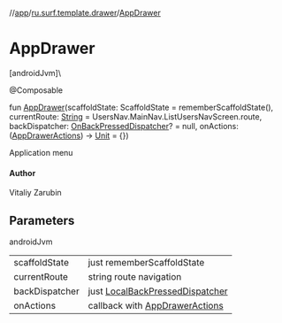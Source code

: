 //[app](../../index.md)/[ru.surf.template.drawer](index.md)/[AppDrawer](-app-drawer.md)

# AppDrawer

[androidJvm]\

@Composable

fun [AppDrawer](-app-drawer.md)(scaffoldState: ScaffoldState = rememberScaffoldState(), currentRoute: [String](https://kotlinlang.org/api/latest/jvm/stdlib/kotlin/-string/index.html) = UsersNav.MainNav.ListUsersNavScreen.route, backDispatcher: [OnBackPressedDispatcher](https://developer.android.com/reference/kotlin/androidx/activity/OnBackPressedDispatcher.html)? = null, onActions: ([AppDrawerActions](-app-drawer-actions/index.md)) -&gt; [Unit](https://kotlinlang.org/api/latest/jvm/stdlib/kotlin/-unit/index.html) = {})

Application menu

#### Author

Vitaliy Zarubin

## Parameters

androidJvm

| | |
|---|---|
| scaffoldState | just rememberScaffoldState |
| currentRoute | string route navigation |
| backDispatcher | just [LocalBackPressedDispatcher](../../../modules/core/core/ru.surf.core.base/-local-back-pressed-dispatcher.md) |
| onActions | callback with [AppDrawerActions](-app-drawer-actions/index.md) |
